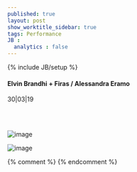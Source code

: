 ```yaml
---
published: true
layout: post
show_worktitle_sidebar: true
tags: Performance
JB :
  analytics : false
---
```


{% include JB/setup %}




<p>
<h4>Elvin Brandhi + Firas / Alessandra Eramo</h4>
30|03|19

<br /><br />
</p><p>
<img src="{{ site.url }}/images/elvin_brandhi_small.jpg" alt="image">
</p><p>
<img src="{{ site.url }}/images/alessandra_eramo_small.jpg" alt="image">
</p>



{% comment %}
{% endcomment %}